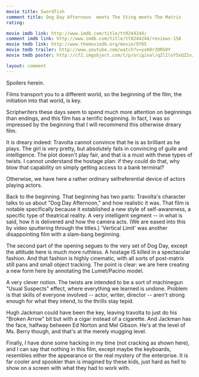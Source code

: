 ```yaml
---
movie title: Swordfish
comment title: Dog Day Afternoon  meets The Sting meets The Matrix
rating: 

movie imdb link: http://www.imdb.com/title/tt0244244/
comment imdb link: http://www.imdb.com/title/tt0244244/reviews-158
movie tmdb link: http://www.themoviedb.org/movie/9705
movie tmdb trailer: http://www.youtube.com/watch?v=yxK0r2ORG9Y
movie tmdb poster: http://cf2.imgobject.com/t/p/original/qZlIloY5xQZ1vJauBtTe5KNPtO6.jpg

layout: comment
---
```


Spoilers herein.

Films transport you to a different world, so the beginning of the film, the initiation into that world, is key.

Scriptwriters these days seem to spend much more attention on beginnings than endings, and this film has a terrific beginning. In fact, I was so impressed by the beginning that I will recommend this otherwise dreary film.

It is dreary indeed: Travolta cannot convince that he is as brilliant as he plays. The girl is very pretty, but absolutely fails in convincing of guile and intelligence. The plot doesn't play fair, and that is a must with these types of twists. I cannot understand the hostage plan: if they could do that, why blow that capability on simply getting access to a bank terminal?

Otherwise, we have here a rather ordinary selfreferential device of actors playing actors.

Back to the beginning. That beginning has two parts: Travolta's character talks to us about "Dog Day Afternoon," and how realistic it was. That film is notable specifically because it established a new style of self-awareness, a specific type of theatrical reality. A very intelligent segment -- in what is said, how it is delivered and how the camera acts. (We are eased into this by video sputtering through the titles.) 'Vertical Limit' was another disappointing film with a slam-bang beginning.

The second part of the opening segues to the very set of Dog Day, except the attitude here is much more ruthless. A hostage IS killed in a spectacular fashion. And that fashion is highly cinematic, with all sorts of post-matrix still pans and small object tracking. The point is clear: we are here creating a new form here by annotating the Lumet/Pacino model.

A very clever notion. The twists are intended to be a sort of machinegun "Usual Suspects" effect, where everything we learned is undone. Problem is that skills of everyone involved --  actor, writer, director -- aren't strong enough for what they intend, to the thrills stay tepid.

Hugh Jackman could have been the key, leaving travolta to just do his "Broken Arrow" bit but with a cigar instead of a cigarette. And Jackman has the face, halfway between Ed Norton and Mel Gibson. He's at the level of Ms. Berry though, and that's at the merely mugging level.

Finally, I have done some hacking in my time (not cracking as shown here), and I can say that nothing in this film, except maybe the keyboards, resembles either the appearance or the real mystery of the enterprise. It is far cooler and spookier than is imagined by these kids, just hard as hell to show on a screen with what they had to work with.